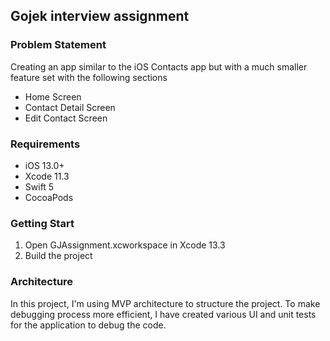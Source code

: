 
## Gojek interview assignment

###  Problem Statement
Creating an app similar to the iOS Contacts app but with a much smaller feature set with the following sections
<ul>
<li>Home Screen
<li>Contact Detail Screen
<li>Edit Contact Screen
</ul>

### Requirements
<ul>
<li>iOS 13.0+
<li>Xcode 11.3
<li>Swift 5
<li>CocoaPods
</ul>

### Getting Start
<ol>
<li> Open GJAssignment.xcworkspace in Xcode 13.3
<li> Build the project
</ol>

### Architecture
In this project, I'm using MVP architecture to structure the project. To make debugging process more efficient, I have created various UI and unit tests for the application to debug the code.
